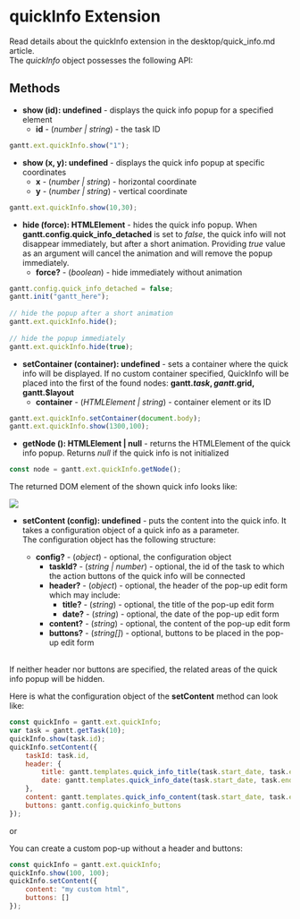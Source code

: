 quickInfo Extension
=======================

Read details about the quickInfo extension in the desktop/quick_info.md article.<br>
The *quickInfo* object possesses the following API:

Methods
----------------

- <span class=submethod>**show (id): undefined**</span> - displays the quick info popup for a specified element
	- **id** - (*number | string*) - the task ID
 
~~~js
gantt.ext.quickInfo.show("1");
~~~

- <span class=submethod>**show (x, y): undefined**</span>  - displays the quick info popup at specific coordinates
	- **x** - (*number | string*) - horizontal coordinate
	- **y** - (*number | string*) - vertical coordinate

~~~js
gantt.ext.quickInfo.show(10,30);
~~~

- <span class=submethod>**hide (force): HTMLElement**</span> - hides the quick info popup. When **gantt.config.quick_info_detached** is set to *false*, the quick info will not disappear immediately, but after a short animation. Providing *true* value as an argument will cancel the animation and will remove the popup immediately.
	- **force?** - (*boolean*) - hide immediately without animation


~~~js
gantt.config.quick_info_detached = false;
gantt.init("gantt_here");
 
// hide the popup after a short animation
gantt.ext.quickInfo.hide();
 
// hide the popup immediately
gantt.ext.quickInfo.hide(true);
~~~

- <span class=submethod>**setContainer (container): undefined**</span> - sets a container where the quick info will be displayed. If no custom container specified, QuickInfo will be placed into the first of the found nodes: **gantt.$task, gantt.$grid, gantt.$layout**
	- **container** - (*HTMLElement | string*) - container element or its ID

~~~js
gantt.ext.quickInfo.setContainer(document.body);
gantt.ext.quickInfo.show(1300,100);

~~~

- <span class=submethod>**getNode (): HTMLElement | null**</span> - returns the HTMLElement of the quick info popup. Returns *null* if the quick info is not initialized

~~~js
const node = gantt.ext.quickInfo.getNode();
~~~

The returned DOM element of the shown quick info looks like:

<img src="desktop/quick_node.png">

- <span class=submethod>**setContent (config): undefined**</span> - puts the content into the quick info. It takes a configuration object of a quick info as a parameter. <br>
The configuration object has the following structure:

    - **config?** - (*object*) - optional, the configuration object
        - **taskId?** - (*string | number*) - optional, the id of the task to which the action buttons of the quick info will be connected
        - **header?** - (*object*) - optional, the header of the pop-up edit form which may include:
            - **title?** - (*string*) - optional, the title of the pop-up edit form
            - **date?** - (*string*) - optional, the date of the pop-up edit form
        - **content?** - (*string*) - optional, the content of the pop-up edit form
        - **buttons?** - (*string[]*) - optional, buttons to be placed in the pop-up edit form
    <br>
If neither header nor buttons are specified, the related areas of the quick info popup will be hidden.

Here is what the configuration object of the **setContent** method can look like:

~~~js
const quickInfo = gantt.ext.quickInfo;
var task = gantt.getTask(10);
quickInfo.show(task.id);
quickInfo.setContent({
    taskId: task.id,
	header: {
		title: gantt.templates.quick_info_title(task.start_date, task.end_date, task),
		date: gantt.templates.quick_info_date(task.start_date, task.end_date, task)
	},
	content: gantt.templates.quick_info_content(task.start_date, task.end_date, task),
	buttons: gantt.config.quickinfo_buttons
});
~~~

or

You can create a custom pop-up without a header and buttons:

~~~js
const quickInfo = gantt.ext.quickInfo;
quickInfo.show(100, 100);
quickInfo.setContent({
    content: "my custom html",
    buttons: []
});
~~~